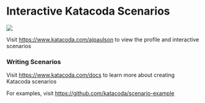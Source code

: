 # Interactive Katacoda Scenarios

[![](http://shields.katacoda.com/katacoda/ajpaulson/count.svg)](https://www.katacoda.com/ajpaulson "Get your profile on Katacoda.com")

Visit https://www.katacoda.com/ajpaulson to view the profile and interactive scenarios

### Writing Scenarios
Visit https://www.katacoda.com/docs to learn more about creating Katacoda scenarios

For examples, visit https://github.com/katacoda/scenario-example
